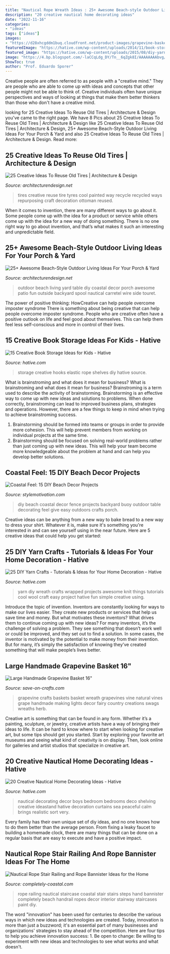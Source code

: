 ```yaml
---
title: "Nautical Rope Wreath Ideas : 25+ Awesome Beach-style Outdoor Living Ideas For Your Porch &amp; Yard"
description: "20 creative nautical home decorating ideas"
date: "2022-11-16"
categories:
- "ideas"
tags: ["ideas"]
images:
- "https://d28xhcgddm1buq.cloudfront.net/product-images/grapevine-baskets-16-4.jpg"
featuredImage: "https://hative.com/wp-content/uploads/2014/11/book-storage/7-book-shelves-with-hooks-and-elastic-rope.jpg"
featured_image: "https://hative.com/wp-content/uploads/2015/08/diy-yarn-crafts/23-diy-yarn-crafts.jpg"
image: "https://4.bp.blogspot.com/-laCCqLdg_DY/Tn__6qZgk8I/AAAAAAAAbvg/NPq7qP1a0TM/w1200-h630-p-k-no-nu/rope-stair.jpg"
ShowToc: true
author: "Prof. Eduardo Sporer"
---
```



Creative people are often referred to as people with a "creative mind." They are people who are able to come up with ideas and concepts that other people might not be able to think of. Creative individuals often have unique perspectives and ways of looking at things that make them better thinkers than those who don't have a creative mind.

	

		
looking for 25 Creative Ideas To Reuse Old Tires | Architecture &amp; Design you've came to the right page. We have 8 Pics about 25 Creative Ideas To Reuse Old Tires | Architecture &amp; Design like 25 Creative Ideas To Reuse Old Tires | Architecture &amp; Design, 25+ Awesome Beach-Style Outdoor Living Ideas For Your Porch &amp; Yard and also 25 Creative Ideas To Reuse Old Tires | Architecture &amp; Design. Read more:
		
    
## 25 Creative Ideas To Reuse Old Tires | Architecture &amp; Design

<img loading=lazy src="http://beautyharmonylife.com/wp-content/uploads/2014/04/30-idej-dlya-doma-iz-stary-h-shin-18-800x1200.jpg" onerror="this.onerror=null;this.src='https://tse2.mm.bing.net/th?id=OIP.Xs3KwlXGlG2DhoAUDvAypAHaLH&amp;pid=15.1';" alt="25 Creative Ideas To Reuse Old Tires | Architecture &amp; Design">

_Source: architecturendesign.net_

>tires creative reuse tire tyres cool painted way recycle recycled ways repurposing craft decoration ottoman reused. 

	

When it comes to invention, there are many different ways to go about it. Some people come up with the idea for a product or service while others come up with the idea for a new way of doing something. There is no one right way to go about invention, and that’s what makes it such an interesting and unpredictable field.

    
## 25+ Awesome Beach-Style Outdoor Living Ideas For Your Porch &amp; Yard

<img loading=lazy src="http://cdn.architecturendesign.net/wp-content/uploads/2015/07/AD-Beach-Style-Outdoor-Living-Ideas-20.jpg" onerror="this.onerror=null;this.src='https://tse3.mm.bing.net/th?id=OIP.IilposCICfZE5yHu9TVVowHaKp&amp;pid=15.1';" alt="25+ Awesome Beach-Style Outdoor Living Ideas For Your Porch &amp; Yard">

_Source: architecturendesign.net_

>outdoor beach living yard table diy coastal decor porch awesome patio fun outside backyard spool nautical carretel wire side touret. 

	

The power of positive thinking: HowCreative can help people overcome imposter syndrome
There is something about being creative that can help people overcome imposter syndrome. People who are creative often have a positive outlook on life and feel good about themselves. This can help them feel less self-conscious and more in control of their lives.

    
## 15 Creative Book Storage Ideas For Kids - Hative

<img loading=lazy src="https://hative.com/wp-content/uploads/2014/11/book-storage/7-book-shelves-with-hooks-and-elastic-rope.jpg" onerror="this.onerror=null;this.src='https://tse1.mm.bing.net/th?id=OIP.B0AXKWyBVmloq--FMa5ZigHaLH&amp;pid=15.1';" alt="15 Creative Book Storage Ideas for Kids - Hative">

_Source: hative.com_

>storage creative hooks elastic rope shelves diy hative source. 

	

What is brainstroming and what does it mean for business?
What is brainstroming and what does it mean for business?
Brainstroming is a term used to describe the activity of brainstorming. Brainstorming is an effective way to come up with new ideas and solutions to problems. When done correctly, brainstroming can lead to improved business plans, strategies and operations. However, there are a few things to keep in mind when trying to achieve brainstroming success.

1) Brainstorming should be formed into teams or groups in order to provide more cohesion. This will help prevent members from working on individual projects at the same time.
2) Brainstorming should be focused on solving real-world problems rather than just coming up with new ideas. This will help your team become more knowledgeable about the problem at hand and can help you develop better solutions.

    
## Coastal Feel: 15 DIY Beach Decor Projects

<img loading=lazy src="https://stylemotivation.com/wp-content/uploads/2020/02/5-fence.jpg" onerror="this.onerror=null;this.src='https://tse4.mm.bing.net/th?id=OIP.obrFShNaHnM8cJbHrqEe1QHaOF&amp;pid=15.1';" alt="Coastal Feel: 15 DIY Beach Decor Projects">

_Source: stylemotivation.com_

>diy beach coastal decor fence projects backyard buoy outdoor table decorating feel give easy outdoors crafts porch. 

	

Creative ideas can be anything from a new way to bake bread to a new way to dress your shirt. Whatever it is, make sure it's something you're interested in and can see yourself using in the near future. Here are 5 creative ideas that could help you get started: 

    
## 25 DIY Yarn Crafts - Tutorials &amp; Ideas For Your Home Decoration - Hative

<img loading=lazy src="https://hative.com/wp-content/uploads/2015/08/diy-yarn-crafts/23-diy-yarn-crafts.jpg" onerror="this.onerror=null;this.src='https://tse2.mm.bing.net/th?id=OIP.Gy_B_ZgAL8oFN0z_qBoP-gHaE9&amp;pid=15.1';" alt="25 DIY Yarn Crafts - Tutorials &amp; Ideas for Your Home Decoration - Hative">

_Source: hative.com_

>yarn diy wreath crafts wrapped projects awesome knit things tutorials cool wool craft easy project hative fun simple creative using. 

	

Introduce the topic of invention.
Inventors are constantly looking for ways to make our lives easier. They create new products or services that help us save time and money. But what motivates these inventors? What drives them to continue coming up with new ideas?
For many inventors, it’s the challenge of solving a problem. They see something that doesn’t work well or could be improved, and they set out to find a solution. In some cases, the inventor is motivated by the potential to make money from their invention. But for many, it’s simply the satisfaction of knowing they’ve created something that will make people’s lives better.

    
## Large Handmade Grapevine Basket 16&quot;

<img loading=lazy src="https://d28xhcgddm1buq.cloudfront.net/product-images/grapevine-baskets-16-4.jpg" onerror="this.onerror=null;this.src='https://tse1.mm.bing.net/th?id=OIP.hpvB1jEl1CyPs9dgVztHzwHaLF&amp;pid=15.1';" alt="Large Handmade Grapevine Basket 16&quot;">

_Source: save-on-crafts.com_

>grapevine crafts baskets basket wreath grapevines vine natural vines grape handmade making lights decor fairy country creations swags wreaths herb. 

	

Creative art is something that can be found in any form. Whether it’s a painting, sculpture, or jewelry, creative artists have a way of bringing their ideas to life. It can be hard to know where to start when looking for creative art, but some tips should get you started. Start by exploring your favorite art museums and seeing what kind of creativity is on display. Then, look online for galleries and artist studios that specialize in creative art.

    
## 20 Creative Nautical Home Decorating Ideas - Hative

<img loading=lazy src="https://hative.com/wp-content/uploads/2014/10/nautical-home-decorating-ideas/9-nautical-shelving-decor.jpg" onerror="this.onerror=null;this.src='https://tse3.mm.bing.net/th?id=OIP.Rw3tROv2itBBOtK0HFJ_DgHaJ4&amp;pid=15.1';" alt="20 Creative Nautical Home Decorating Ideas - Hative">

_Source: hative.com_

>nautical decorating decor boys bedroom bedrooms deco shelving creative ideastand hative decoration curtains sea peaceful calm brings realistic sort very. 

	

Every family has their own unique set of diy ideas, and no one knows how to do them better than the average person. From fixing a leaky faucet to building a homemade clock, there are many things that can be done on a regular basis that are easy to execute and have a positive impact.

    
## Nautical Rope Stair Railing And Rope Bannister Ideas For The Home

<img loading=lazy src="https://4.bp.blogspot.com/-laCCqLdg_DY/Tn__6qZgk8I/AAAAAAAAbvg/NPq7qP1a0TM/w1200-h630-p-k-no-nu/rope-stair.jpg" onerror="this.onerror=null;this.src='https://tse3.mm.bing.net/th?id=OIP.-LjAeKQrp_qrJN_TqLgmigHaKA&amp;pid=15.1';" alt="Nautical Rope Stair Railing and Rope Bannister Ideas for the Home">

_Source: completely-coastal.com_

>rope railing nautical staircase coastal stair stairs steps hand bannister completely beach handrail ropes decor interior stairway staircases paint diy. 

	

The word "innovation" has been used for centuries to describe the various ways in which new ideas and technologies are created. Today, innovation is more than just a buzzword; it's an essential part of many businesses and organizations' strategies to stay ahead of the competition. Here are four tips to help you achieve innovation success: 1. Be open to change: Be willing to experiment with new ideas and technologies to see what works and what doesn't.

